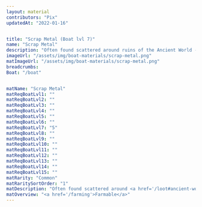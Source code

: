 ```yaml
---
layout: material
contributors: "Pix"
updatedAt: "2022-01-16"


title: "Scrap Metal (Boat lvl 7)"
name: "Scrap Metal"
description: "Often found scattered around ruins of the Ancient World - Farmable"
imageUrl: "/assets/img/boat-materials/scrap-metal.png"
matImageUrl: "/assets/img/boat-materials/scrap-metal.png"
breadcrumbs:
Boat: "/boat"


matName: "Scrap Metal"
matReqBoatLvl1: ""
matReqBoatLvl2: ""
matReqBoatLvl3: ""
matReqBoatLvl4: ""
matReqBoatLvl5: ""
matReqBoatLvl6: ""
matReqBoatLvl7: "5"
matReqBoatLvl8: ""
matReqBoatLvl9: ""
matReqBoatLvl10: ""
matReqBoatLvl11: ""
matReqBoatLvl12: ""
matReqBoatLvl13: ""
matReqBoatLvl14: ""
matReqBoatLvl15: ""
matRarity: "Common"
matRaritySortOrder: "1"
matDescription: "Often found scattered around <a href='/loot#ancient-world'>ruins of the Ancient World</a>"
matOverview: "<a href='/farming'>Farmable</a>"
---
```



